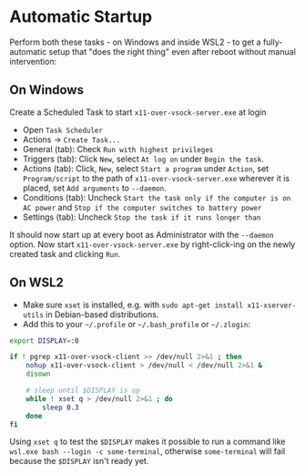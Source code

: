 Automatic Startup
==============

Perform both these tasks - on Windows and inside WSL2 - to get a
fully-automatic setup that "does the right thing" even after reboot without
manual intervention:

## On Windows

Create a Scheduled Task to start `x11-over-vsock-server.exe` at login
* Open `Task Scheduler`
* Actions &rarr; `Create Task...`
* General (tab): Check `Run with highest privileges`
* Triggers (tab): Click `New`, select `At log on` under `Begin the task`.
* Actions (tab): Click, `New`, select `Start a program` under `Action`, set `Program/script` to the path of `x11-over-vsock-server.exe` wherever it is placed, set `Add arguments` to `--daemon`.
* Conditions (tab): Uncheck `Start the task only if the computer is on AC power` and `Stop if the computer switches to battery power`
* Settings (tab): Uncheck `Stop the task if it runs longer than`

It should now start up at every boot as Administrator with the `--daemon`
option. Now start `x11-over-vsock-server.exe` by right-click-ing on the newly
created task and clicking `Run`.

## On WSL2

* Make sure `xset` is installed, e.g. with `sudo apt-get install
  x11-xserver-utils` in Debian-based distributions.
* Add this to your `~/.profile` or `~/.bash_profile` or `~/.zlogin`:

``` bash
export DISPLAY=:0

if ! pgrep x11-over-vsock-client >> /dev/null 2>&1 ; then
    nohup x11-over-vsock-client > /dev/null < /dev/null 2>&1 &
    disown

    # sleep until $DISPLAY is up
    while ! xset q > /dev/null 2>&1 ; do
        sleep 0.3
    done
fi
```

Using `xset q` to test the `$DISPLAY` makes it possible to run a command like `wsl.exe bash --login -c some-terminal`, otherwise `some-terminal` will fail because the `$DISPLAY` isn't ready yet.

